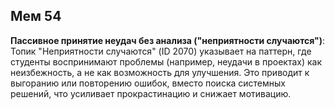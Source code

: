 ## Мем 54

**Пассивное принятие неудач без анализа ("неприятности случаются")**: Топик "Неприятности случаются" (ID 2070) указывает на паттерн, где студенты воспринимают проблемы (например, неудачи в проектах) как неизбежность, а не как возможность для улучшения. Это приводит к выгоранию или повторению ошибок, вместо поиска системных решений, что усиливает прокрастинацию и снижает мотивацию.
